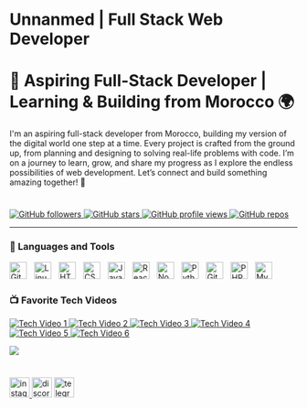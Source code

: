 #  Unnanmed | Full Stack Web Developer
 # 🚀 Aspiring Full-Stack Developer | Learning & Building from Morocco 🌍


 I'm an aspiring full-stack developer from Morocco, building my version of the digital world one step at a time. Every project is crafted from the ground up, from planning and designing to solving real-life problems with code. I’m on a journey to learn, grow, and share my progress as I explore the endless possibilities of web development. Let’s connect and build something amazing together! 🚀
 #
 
<p align="left">
   <a href="https://github.com/unnanmed1?tab=followers">
      <img alt="GitHub followers" title="Follow me on GitHub" src="https://custom-icon-badges.demolab.com/github/followers/unnanmed1?color=236ad3&labelColor=1155ba&style=for-the-badge&logo=person-add&label=Follow&logoColor=white"/>
   </a>
   <a href="https://github.com/unnanmed1?tab=repositories&sort=stargazers">
      <img alt="GitHub stars" title="Total stars on GitHub" src="https://custom-icon-badges.demolab.com/github/stars/unnanmed1?color=55960c&style=for-the-badge&labelColor=488207&logo=star"/>
   </a>
   <a href="https://github.com/unnanmed1">
      <img alt="GitHub profile views" title="Profile views" src="https://komarev.com/ghpvc/?username=unnanmed1&color=yellow&style=for-the-badge"/>
   </a>
   <a href="https://github.com/unnanmed1?tab=repositories">
      <img alt="GitHub repos" title="Total repositories" src="https://custom-icon-badges.demolab.com/github/repos/unnanmed1?color=blue&style=for-the-badge&labelColor=0057b7&logo=book"/>
   </a>
</p>





---

### 🧰 Languages and Tools

<img align="left" alt="Git" width="30px" style="padding-right:10px;" src="https://cdn.jsdelivr.net/gh/devicons/devicon/icons/git/git-original.svg" />
<img align="left" alt="Linux" width="30px" style="padding-right:10px;" src="https://cdn.jsdelivr.net/gh/devicons/devicon/icons/linux/linux-original.svg" />
<img align="left" alt="HTML" width="30px" style="padding-right:10px;" src="https://cdn.jsdelivr.net/gh/devicons/devicon/icons/html5/html5-plain.svg" />
<img align="left" alt="CSS" width="30px" style="padding-right:10px;" src="https://cdn.jsdelivr.net/gh/devicons/devicon/icons/css3/css3-plain.svg" />
<img align="left" alt="JavaScript" width="30px" style="padding-right:10px;" src="https://cdn.jsdelivr.net/gh/devicons/devicon/icons/javascript/javascript-plain.svg" />
<img align="left" alt="React" width="30px" style="padding-right:10px;" src="https://cdn.jsdelivr.net/gh/devicons/devicon/icons/react/react-original.svg" />
<img align="left" alt="NodeJS" width="30px" style="padding-right:10px;" src="https://cdn.jsdelivr.net/gh/devicons/devicon/icons/nodejs/nodejs-original.svg" />
<img align="left" alt="Python" width="30px" style="padding-right:10px;" src="https://cdn.jsdelivr.net/gh/devicons/devicon/icons/python/python-plain.svg" />
<img align="left" alt="GitHub" width="30px" style="padding-right:10px;" src="https://cdn.jsdelivr.net/gh/devicons/devicon/icons/github/github-original.svg" />
<img align="left" alt="PHP" width="30px" style="padding-right:10px;" src="https://cdn.jsdelivr.net/gh/devicons/devicon/icons/php/php-original.svg" />
<img align="left" alt="MySQL" width="30px" style="padding-right:10px;" src="https://cdn.jsdelivr.net/gh/devicons/devicon/icons/mysql/mysql-original.svg" />
<br />

#
<h3>📺 Favorite Tech Videos</h3>

<!-- BEGIN Fav-Yt-Vids -->
<a href="https://www.youtube.com/watch?v=hu-q2zYwEYs">
    <img src="https://ytcards.demolab.com/?id=hu-q2zYwEYs&title=Tech+Video+1&lang=en&background_color=%230d1117&title_color=%23ffffff&stats_color=%23dedede&max_title_lines=2&width=250&border_radius=5" alt="Tech Video 1">
</a>

<a href="https://www.youtube.com/watch?v=Sh6lK57Cuk4">
    <img src="https://ytcards.demolab.com/?id=Sh6lK57Cuk4&title=Tech+Video+2&lang=en&background_color=%230d1117&title_color=%23ffffff&stats_color=%23dedede&max_title_lines=2&width=250&border_radius=5" alt="Tech Video 2">
</a>

<a href="https://www.youtube.com/watch?v=Tn6-PIqc4UM">
    <img src="https://ytcards.demolab.com/?id=Tn6-PIqc4UM&title=Tech+Video+3&lang=en&background_color=%230d1117&title_color=%23ffffff&stats_color=%23dedede&max_title_lines=2&width=250&border_radius=5" alt="Tech Video 3">
</a>

<a href="https://www.youtube.com/watch?v=fqMOX6JJhGo">
    <img src="https://ytcards.demolab.com/?id=fqMOX6JJhGo&title=Tech+Video+4&lang=en&background_color=%230d1117&title_color=%23ffffff&stats_color=%23dedede&max_title_lines=2&width=250&border_radius=5" alt="Tech Video 4">
</a>

<a href="https://www.youtube.com/watch?v=0xMQfnTU6oo">
    <img src="https://ytcards.demolab.com/?id=0xMQfnTU6oo&title=Tech+Video+5&lang=en&background_color=%230d1117&title_color=%23ffffff&stats_color=%23dedede&max_title_lines=2&width=250&border_radius=5" alt="Tech Video 5">
</a>

<a href="https://www.youtube.com/watch?v=RGOj5yH7evk">
    <img src="https://ytcards.demolab.com/?id=RGOj5yH7evk&title=Tech+Video+6&lang=en&background_color=%230d1117&title_color=%23ffffff&stats_color=%23dedede&max_title_lines=2&width=250&border_radius=5" alt="Tech Video 6">
</a>

<!-- END Fav-Yt-Vids -->

[<img src="https://custom-icon-badges.demolab.com/badge/-Subscribe%20For%20More-red?style=for-the-badge&logo=video&logoColor=white"/>](https://www.youtube.com/@404._error_1?sub_confirmation=1)

#
<!--
<details>
 <summary><h3>🚀 My Projects</h3></summary>

I love building **practical, real-world projects** that solve problems and enhance user experiences. Here are some of my favorite projects that showcase my skills and creativity:  

### 🌐 **[Project Name 1](#)**  
**Tech Stack:** HTML, CSS, JavaScript, React  
A sleek, responsive web application designed to **[describe what it does]**. Features include **[list key features like authentication, API integration, etc.]**.  

### 📊 **[Project Name 2](#)**  
**Tech Stack:** Node.js, Express, MongoDB  
A **[describe what it does]** with a focus on **backend performance, database management, and secure authentication**.  

### 🎨 **[Project Name 3](#)**  
**Tech Stack:** Next.js, Tailwind CSS  
A **modern, interactive website** built to **[describe purpose]** with **optimized performance and great UX/UI design**.  

I'm always working on new ideas and refining my skills. Stay tuned for more!  
</details>
-->
  <a href="https://www.instagram.com/rida_unn" target="_blank">
    <img src="https://img.shields.io/static/v1?message=Instagram&logo=instagram&label=&color=E4405F&logoColor=white&labelColor=&style=for-the-badge" height="35" alt="instagram logo" />
  </a>
  <img src="https://img.shields.io/static/v1?message=Discord&logo=discord&label=&color=7289DA&logoColor=white&labelColor=&style=for-the-badge" height="35" alt="discord logo" />
  <img src="https://img.shields.io/static/v1?message=Telegram&logo=telegram&label=&color=2CA5E0&logoColor=white&labelColor=&style=for-the-badge" height="35" alt="telegram logo" />
</div>

